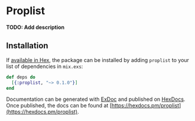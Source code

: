 # Proplist

**TODO: Add description**

## Installation

If [available in Hex](https://hex.pm/docs/publish), the package can be installed
by adding `proplist` to your list of dependencies in `mix.exs`:

```elixir
def deps do
  [{:proplist, "~> 0.1.0"}]
end
```

Documentation can be generated with [ExDoc](https://github.com/elixir-lang/ex_doc)
and published on [HexDocs](https://hexdocs.pm). Once published, the docs can
be found at [https://hexdocs.pm/proplist](https://hexdocs.pm/proplist).

